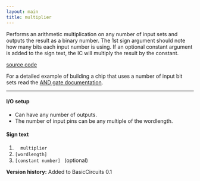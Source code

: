 ```yaml
---
layout: main
title: multiplier
---
```


Performs an arithmetic multiplication on any number of input sets and outputs the result as a binary number.
The 1st sign argument should note how many bits each input number is using.
If an optional constant argument is added to the sign text, the IC will multiply the result by the constant.

[source code](https://github.com/eisental/BasicCircuits/blob/master/src/main/java/org/tal/basiccircuits/multiplier.java)

For a detailed example of building a chip that uses a number of input bit sets read the [AND gate documentation](And).
* * *


#### I/O setup 
* Can have any number of outputs. 
* The number of input pins can be any multiple of the wordlength.

#### Sign text
1. `   multiplier   `
2. ` [wordlength]   `  
3. ` [constant number]  ` (optional)

__Version history:__ Added to BasicCircuits 0.1
